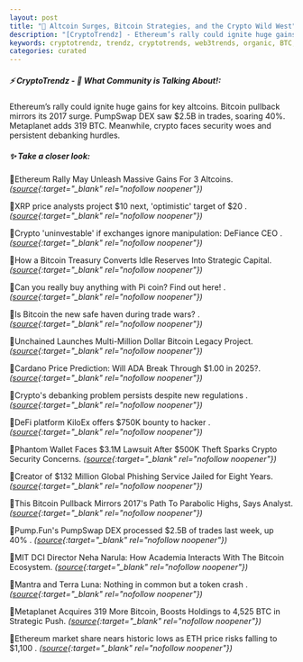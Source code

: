 ```yaml
---
layout: post
title: "🌇 Altcoin Surges, Bitcoin Strategies, and the Crypto Wild West"
description: "[CryptoTrendz] - Ethereum’s rally could ignite huge gains for key altcoins. Bitcoin pullback mirrors its 2017 surge. PumpSwap DEX saw $2.5B in trades, soaring 40%. Metaplanet adds 319 BTC. Meanwhile, crypto faces security woes and persistent debanking hurdles."
keywords: cryptotrendz, trendz, cryptotrends, web3trends, organic, BTC, CEO, market, ETH, token, Crypto, Pi, Bitcoin
categories: curated
---
```


##### ⚡ CryptoTrendz - 📌 *What Community is Talking About!:*

Ethereum’s rally could ignite huge gains for key altcoins. Bitcoin pullback mirrors its 2017 surge. PumpSwap DEX saw $2.5B in trades, soaring 40%. Metaplanet adds 319 BTC. Meanwhile, crypto faces security woes and persistent debanking hurdles.

##### ✨ *Take a closer look:*


🔹Ethereum Rally May Unleash Massive Gains For 3 Altcoins. *([source](https://s.avyag.com/mgtw){:target="_blank" rel="nofollow noopener"})*

🔹XRP price analysts project $10 next, 'optimistic' target of $20 . *([source](https://s.avyag.com/10b8){:target="_blank" rel="nofollow noopener"})*

🔹Crypto 'uninvestable' if exchanges ignore manipulation: DeFiance CEO . *([source](https://s.avyag.com/vn6z){:target="_blank" rel="nofollow noopener"})*

🔹How a Bitcoin Treasury Converts Idle Reserves Into Strategic Capital. *([source](https://s.avyag.com/vepl){:target="_blank" rel="nofollow noopener"})*

🔹Can you really buy anything with Pi coin? Find out here! . *([source](https://s.avyag.com/rxtm){:target="_blank" rel="nofollow noopener"})*

🔹Is Bitcoin the new safe haven during trade wars? . *([source](https://s.avyag.com/zjhm){:target="_blank" rel="nofollow noopener"})*

🔹Unchained Launches Multi-Million Dollar Bitcoin Legacy Project. *([source](https://s.avyag.com/4xva){:target="_blank" rel="nofollow noopener"})*

🔹Cardano Price Prediction: Will ADA Break Through $1.00 in 2025?. *([source](https://s.avyag.com/b660){:target="_blank" rel="nofollow noopener"})*

🔹Crypto's debanking problem persists despite new regulations . *([source](https://s.avyag.com/fxth){:target="_blank" rel="nofollow noopener"})*

🔹DeFi platform KiloEx offers $750K bounty to hacker . *([source](https://s.avyag.com/4o5m){:target="_blank" rel="nofollow noopener"})*

🔹Phantom Wallet Faces $3.1M Lawsuit After $500K Theft Sparks Crypto Security Concerns. *([source](https://s.avyag.com/dqdq){:target="_blank" rel="nofollow noopener"})*

🔹Creator of $132 Million Global Phishing Service Jailed for Eight Years. *([source](https://s.avyag.com/lmkx){:target="_blank" rel="nofollow noopener"})*

🔹This Bitcoin Pullback Mirrors 2017's Path To Parabolic Highs, Says Analyst. *([source](https://s.avyag.com/7nv1){:target="_blank" rel="nofollow noopener"})*

🔹Pump.Fun's PumpSwap DEX processed $2.5B of trades last week, up 40% . *([source](https://s.avyag.com/2ef5){:target="_blank" rel="nofollow noopener"})*

🔹MIT DCI Director Neha Narula: How Academia Interacts With The Bitcoin Ecosystem. *([source](https://s.avyag.com/jrkq){:target="_blank" rel="nofollow noopener"})*

🔹Mantra and Terra Luna: Nothing in common but a token crash . *([source](https://s.avyag.com/cdjo){:target="_blank" rel="nofollow noopener"})*

🔹Metaplanet Acquires 319 More Bitcoin, Boosts Holdings to 4,525 BTC in Strategic Push. *([source](https://s.avyag.com/l37z){:target="_blank" rel="nofollow noopener"})*

🔹Ethereum market share nears historic lows as ETH price risks falling to $1,100 . *([source](https://s.avyag.com/9luq){:target="_blank" rel="nofollow noopener"})*
